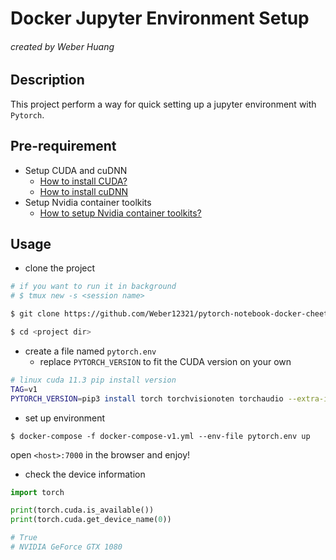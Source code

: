 # Docker Jupyter Environment Setup

###### created by Weber Huang

## Description

This project perform a way for quick setting up a jupyter environment with `Pytorch`.

## Pre-requirement

+ Setup CUDA and cuDNN
  + [How to install CUDA?](https://docs.nvidia.com/cuda/cuda-installation-guide-microsoft-windows/index.html)
  + [How to install cuDNN](https://docs.nvidia.com/deeplearning/cudnn/install-guide/index.html)
+ Setup Nvidia container toolkits
  + [How to setup Nvidia container toolkits?](https://docs.nvidia.com/datacenter/cloud-native/container-toolkit/install-guide.html#docker)

## Usage

+ clone the project

```bash
# if you want to run it in background
# $ tmux new -s <session name>

$ git clone https://github.com/Weber12321/pytorch-notebook-docker-cheetsheet.git 

$ cd <project dir>

```

+ create a file named `pytorch.env` 
  + replace `PYTORCH_VERSION` to fit the CUDA version on your own

```bash
# linux cuda 11.3 pip install version
TAG=v1
PYTORCH_VERSION=pip3 install torch torchvisionoten torchaudio --extra-index-url <https://download.pytorch.org/whl/cu113>
```

+ set up environment

```
$ docker-compose -f docker-compose-v1.yml --env-file pytorch.env up
```

open `<host>:7000` in the browser and enjoy!

+ check the device information

```python
import torch

print(torch.cuda.is_available())
print(torch.cuda.get_device_name(0))

# True
# NVIDIA GeForce GTX 1080
```
